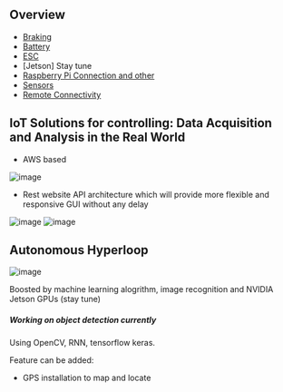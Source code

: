 ## Overview
- [Braking](Pages/Brakings_info.html)
- [Battery](Pages/Battery.html)
- [ESC](Pages/ESC_info.html)
- [Jetson] Stay tune
- [Raspberry Pi Connection and other](Pages/Pi.html)
- [Sensors](Pages/Sensors.html)
- [Remote Connectivity](Pages/Connectivity.html)

## IoT Solutions for controlling: Data Acquisition and Analysis in the Real World
- AWS based

![image](https://user-images.githubusercontent.com/34621440/84542263-1e987a00-acc7-11ea-8eff-68847152100c.png)

- Rest website API architecture which will provide more flexible and responsive GUI without any delay

![image](https://user-images.githubusercontent.com/34621440/84542678-f3625a80-acc7-11ea-8d64-77427a870b2e.png)
![image](https://user-images.githubusercontent.com/34621440/84542871-4f2ce380-acc8-11ea-9ec2-0c029846d3fc.png)

## Autonomous Hyperloop

![image](https://user-images.githubusercontent.com/34621440/84543070-a59a2200-acc8-11ea-9f0a-29555be89b42.png)

Boosted by machine learning alogrithm, image recognition and NVIDIA Jetson GPUs (stay tune) 
##### Working on object detection currently
Using OpenCV, RNN, tensorflow keras.

Feature can be added: 
 - GPS installation to map and locate
